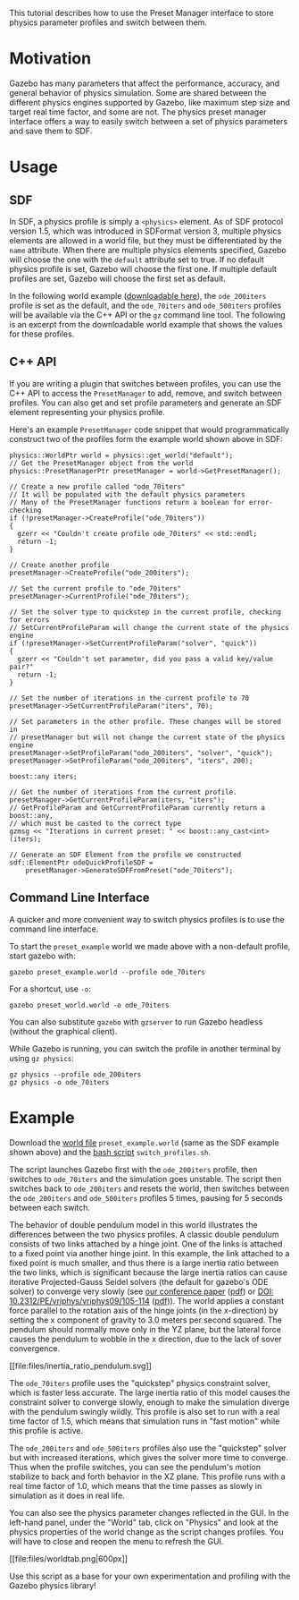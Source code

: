 This tutorial describes how to use the Preset Manager interface to store
physics parameter profiles and switch between them.

# Motivation
Gazebo has many parameters that affect the performance, accuracy, and general
behavior of physics simulation. Some are shared between the different physics
engines supported by Gazebo, like maximum step size and target real time
factor, and some are not. The physics preset manager interface offers a way to
easily switch between a set of physics parameters and save them to SDF.

# Usage

## SDF
In SDF, a physics profile is simply a `<physics>` element. As of SDF protocol version 1.5,
which was introduced in SDFormat version 3,
multiple physics elements are allowed in a world file, but they must be
differentiated by the `name` attribute. When there are multiple physics elements
specified, Gazebo will choose the one with the `default` attribute set to true.
If no default physics profile is set, Gazebo will choose the first one. If
multiple default profiles are set, Gazebo will choose the first set as default.

In the following world example
([downloadable here](https://bitbucket.org/osrf/gazebo_tutorials/raw/default/preset_manager/files/preset_example.world)),
the `ode_200iters` profile is set as the default, and the `ode_70iters` and `ode_500iters`
profiles will be available via the C++ API or the `gz` command line tool.
The following is an excerpt from the downloadable world example that shows the values for these profiles.

<include from=' <sdf version="1.5">' to='<!-- end physics presets, models and other world properties go here --> ' src='https://bitbucket.org/osrf/gazebo_tutorials/raw/default/preset_manager/files/preset_example.world'/>

## C++ API
If you are writing a plugin that switches between profiles, you can use the C++
API to access the `PresetManager` to add, remove, and switch between profiles.
You can also get and set profile parameters and generate an SDF element
representing your physics profile.

Here's an example `PresetManager` code snippet that would programmatically
construct two of the profiles form the example world shown above in SDF:

```
physics::WorldPtr world = physics::get_world("default");
// Get the PresetManager object from the world
physics::PresetManagerPtr presetManager = world->GetPresetManager();

// Create a new profile called "ode_70iters"
// It will be populated with the default physics parameters
// Many of the PresetManager functions return a boolean for error-checking
if (!presetManager->CreateProfile("ode_70iters"))
{
  gzerr << "Couldn't create profile ode_70iters" << std::endl;
  return -1;
}

// Create another profile
presetManager->CreateProfile("ode_200iters");

// Set the current profile to "ode_70iters"
presetManager->CurrentProfile("ode_70iters");

// Set the solver type to quickstep in the current profile, checking for errors
// SetCurrentProfileParam will change the current state of the physics engine
if (!presetManager->SetCurrentProfileParam("solver", "quick"))
{
  gzerr << "Couldn't set parameter, did you pass a valid key/value pair?"
  return -1;
}

// Set the number of iterations in the current profile to 70
presetManager->SetCurrentProfileParam("iters", 70);

// Set parameters in the other profile. These changes will be stored in
// presetManager but will not change the current state of the physics engine
presetManager->SetProfileParam("ode_200iters", "solver", "quick");
presetManager->SetProfileParam("ode_200iters", "iters", 200);

boost::any iters;

// Get the number of iterations from the current profile.
presetManager->GetCurrentProfileParam(iters, "iters");
// GetProfileParam and GetCurrentProfileParam currently return a boost::any,
// which must be casted to the correct type
gzmsg << "Iterations in current preset: " << boost::any_cast<int>(iters);

// Generate an SDF Element from the profile we constructed
sdf::ElementPtr odeQuickProfileSDF =
    presetManager->GenerateSDFFromPreset("ode_70iters");
```

## Command Line Interface
A quicker and more convenient way to switch physics profiles is to use the
command line interface.

To start the `preset_example` world we made above with a non-default profile,
start gazebo with:

```
gazebo preset_example.world --profile ode_70iters
```

For a shortcut, use `-o`:

```
gazebo preset_world.world -o ode_70iters
```

You can also substitute `gazebo` with `gzserver` to run Gazebo headless
(without the graphical client).

While Gazebo is running, you can switch the profile in another terminal
by using `gz physics`:

```
gz physics --profile ode_200iters
gz physics -o ode_70iters
```

# Example

Download the
[world file](https://bitbucket.org/osrf/gazebo_tutorials/raw/default/preset_manager/files/preset_example.world)
`preset_example.world` (same as the SDF example shown above) and the
[bash script](https://bitbucket.org/osrf/gazebo_tutorials/raw/default/preset_manager/files/switch_profiles.sh)
`switch_profiles.sh`.

<include src='https://bitbucket.org/osrf/gazebo_tutorials/raw/default/preset_manager/files/switch_profiles.sh'/>

The script launches Gazebo first with the `ode_200iters` profile,
then switches to `ode_70iters` and the simulation goes unstable.
The script then switches back to `ode_200iters` and resets the world, then switches between
the `ode_200iters` and `ode_500iters` profiles 5 times, pausing for 5 seconds between each switch.

The behavior of double pendulum model in this world illustrates the differences between the two physics
profiles. A classic double pendulum consists of two links attached by a hinge joint. One of the links is
attached to a fixed point via another hinge joint. In this example, the link attached to a fixed point
is much smaller, and thus there is a large inertia ratio between the two links,
which is significant because the large inertia ratios can cause iterative Projected-Gauss Seidel solvers
(the default for gazebo's ODE solver) to converge very slowly (see
[our conference paper](https://doi.org/10.1007/978-3-319-11900-7_4)
([pdf](https://www.osrfoundation.org/wordpress2/wp-content/uploads/2015/04/simpar2014.pdf))
or [DOI: 10.2312/PE/vriphys/vriphys09/105-114](http://dx.doi.org/10.2312/PE/vriphys/vriphys09/105-114)
([pdf](https://iphys.files.wordpress.com/2012/09/manuscript.pdf))).
The world applies a constant
force parallel to the rotation axis of the hinge joints (in the x-direction)
by setting the x component of gravity to 3.0 meters per second squared.
The pendulum should normally move only in the YZ plane,
but the lateral force causes the pendulum to wobble in the x direction,
due to the lack of sover convergence.

[[file:files/inertia_ratio_pendulum.svg]]

The `ode_70iters` profile uses the "quickstep" physics constraint solver, which is faster less accurate.
The large inertia ratio of this model causes the constraint solver to converge slowly, enough to
make the simulation diverge with the pendulum swingly wildly.
This profile is also set to
run with a real time factor of 1.5, which means that simulation runs in "fast motion" while this profile is active.

The `ode_200iters` and `ode_500iters` profiles also use the "quickstep" solver but with increased iterations,
which gives the solver more time to converge. Thus when the profile switches, you can see the pendulum's motion
stabilize to back and forth behavior in the XZ plane. This profile runs with a real time factor of 1.0, which means
that the time passes as slowly in simulation as it does in real life.

You can also see the physics parameter changes reflected in the GUI. In the left-hand panel, under the "World" tab,
click on "Physics" and look at the physics properties of the world change as the script changes profiles. You
will have to close and reopen the menu to refresh the GUI.

[[file:files/worldtab.png|600px]]

Use this script as a base for your own experimentation and profiling with the Gazebo physics
library!
